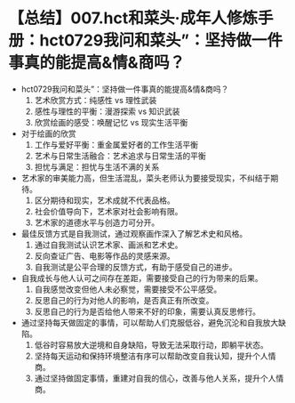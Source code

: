 # 【总结】007.hct和菜头·成年人修炼手册：hct0729我问和菜头”：坚持做一件事真的能提高&情&商吗？

-   hct0729我问和菜头”：坚持做一件事真的能提高&情&商吗？
    1.  艺术欣赏方式：纯感性 vs 理性武装
    2.  感性与理性的平衡：漫游探索 vs 知识武装
    3.  欣赏绘画的感受：唤醒记忆 vs 现实生活平衡
-   对于绘画的欣赏
    1.  工作与爱好平衡：重金属爱好者的工作生活平衡
    2.  艺术与日常生活融合：艺术追求与日常生活的平衡
    3.  担忧与满足：担忧与生活不满的关系
-   艺术家的审美能力高，但生活混乱，菜头老师认为要接受现实，不纠结于期待。
    1.  区分期待和现实，艺术成就不代表品格。
    2.  社会价值导向下，艺术家对社会影响有限。
    3.  艺术家的道德水平与创造力可分开。
-   最佳反馈方式是自我测试，通过观察画作深入了解艺术史和风格。
    1.  通过自我测试认识艺术家、画派和艺术史。
    2.  反向查证广告、电影等作品的灵感来源。
    3.  自我测试是公平合理的反馈方式，有助于感受自己的进步。
-   自我成长与他人认可之间存在差距，需要接受自己的行为带来的后果。
    1.  自我感觉改变但他人未必察觉，需要接受不公平感受。
    2.  反思自己的行为对他人的影响，是否真正有所改变。
    3.  反思自己的行为是否给他人带来不好的印象，需要认真反思修行。
-   通过坚持每天做固定的事情，可以帮助人们克服低谷，避免沉沦和自我放大缺陷。
    1.  低谷时容易放大逆境和自身缺陷，导致无法采取行动，即躺平状态。
    2.  坚持每天运动和保持环境整洁有序可以帮助改变自我认知，提升个人情商。
    3.  通过坚持做固定事情，重建对自我的信心，改善与他人关系，提升个人情商。